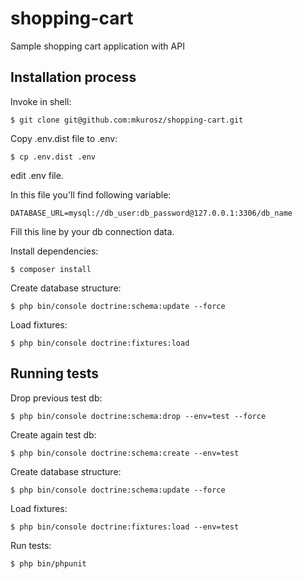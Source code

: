 # shopping-cart
Sample shopping cart application with API

Installation process
--------------------

Invoke in shell:

```
$ git clone git@github.com:mkurosz/shopping-cart.git
```

Copy .env.dist file to .env:

```
$ cp .env.dist .env
```

edit .env file.

In this file you'll find following variable:

```
DATABASE_URL=mysql://db_user:db_password@127.0.0.1:3306/db_name
```

Fill this line by your db connection data.

Install dependencies:

```
$ composer install
```

Create database structure:

```
$ php bin/console doctrine:schema:update --force
```

Load fixtures:

```
$ php bin/console doctrine:fixtures:load
```

Running tests
--------------------

Drop previous test db:

```
$ php bin/console doctrine:schema:drop --env=test --force
```

Create again test db:

```
$ php bin/console doctrine:schema:create --env=test
```

Create database structure:

```
$ php bin/console doctrine:schema:update --force
```

Load fixtures:

```
$ php bin/console doctrine:fixtures:load --env=test
```

Run tests:

```
$ php bin/phpunit
```

